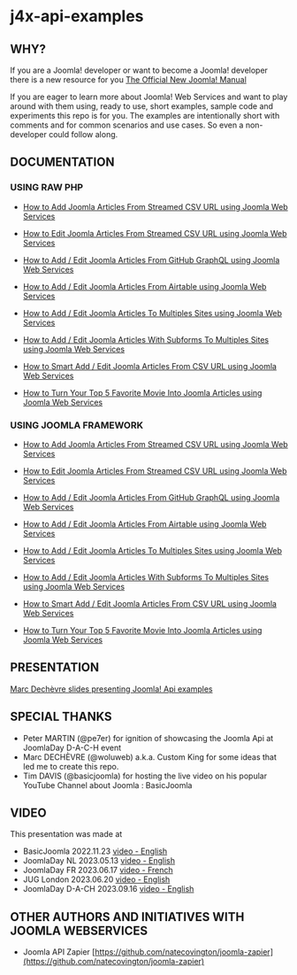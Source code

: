 # j4x-api-examples

## WHY?
If you are a Joomla! developer or want to become a Joomla! developer there is a new resource for you
[The Official New Joomla! Manual](https://github.com/joomla/Manual.git)

If you are eager to learn more about Joomla! Web Services and want to play around with them using, ready to use, short examples, sample code and experiments this repo is for you.
The examples are intentionally short with comments and for common scenarios and use cases. So even a non-developer could follow along.

## DOCUMENTATION

### USING RAW PHP

* [How to Add Joomla Articles From Streamed CSV URL using Joomla Web Services](docs/using-raw-php/add-joomla-articles-from-streamed-csv-url/README.md)

* [How to Edit Joomla Articles From Streamed CSV URL using Joomla Web Services](docs/using-raw-php/edit-joomla-articles-from-streamed-csv-url/README.md)

* [How to Add / Edit Joomla Articles From GitHub GraphQL using Joomla Web Services](docs/using-raw-php/smart-add-edit-random-defined-sites-github-graphql/README.md)

* [How to Add / Edit Joomla Articles From Airtable using Joomla Web Services](docs/using-raw-php/smart-add-edit-to-multiple-sites-airtable-api/README.md)

* [How to Add / Edit Joomla Articles To Multiples Sites using Joomla Web Services](docs/using-raw-php/smart-add-edit-to-multiple-sites-from-csv-url/README.md)

* [How to Add / Edit Joomla Articles With Subforms To Multiples Sites using Joomla Web Services](docs/using-raw-php/smart-add-edit-with-subform-custom-field-support-from-streamed-csv-url/README.md)

* [How to Smart Add / Edit Joomla Articles From CSV URL using Joomla Web Services](docs/using-raw-php/smart-add-or-edit-joomla-articles-from-streamed-csv-url/README.md)

* [How to Turn Your Top 5 Favorite Movie Into Joomla Articles using Joomla Web Services](docs/using-raw-php/turn-your-top-5-favorite-movies-into-joomla-articles-omdb-api/README.md)

### USING JOOMLA FRAMEWORK

* [How to Add Joomla Articles From Streamed CSV URL using Joomla Web Services](docs/using-joomla-framework/add-joomla-articles-from-streamed-csv-url/README.md)

* [How to Edit Joomla Articles From Streamed CSV URL using Joomla Web Services](docs/using-joomla-framework/edit-joomla-articles-from-streamed-csv-url/README.md)

* [How to Add / Edit Joomla Articles From GitHub GraphQL using Joomla Web Services](docs/using-joomla-framework/smart-add-edit-random-defined-sites-github-graphql/README.md)

* [How to Add / Edit Joomla Articles From Airtable using Joomla Web Services](docs/using-joomla-framework/smart-add-edit-to-multiple-sites-airtable-api/README.md)

* [How to Add / Edit Joomla Articles To Multiples Sites using Joomla Web Services](docs/using-joomla-framework/smart-add-edit-to-multiple-sites-from-csv-url/README.md)

* [How to Add / Edit Joomla Articles With Subforms To Multiples Sites using Joomla Web Services](docs/using-joomla-framework/smart-add-edit-with-subform-custom-field-support-from-streamed-csv-url/README.md)

* [How to Smart Add / Edit Joomla Articles From CSV URL using Joomla Web Services](docs/using-joomla-framework/smart-add-or-edit-joomla-articles-from-streamed-csv-url/README.md)

* [How to Turn Your Top 5 Favorite Movie Into Joomla Articles using Joomla Web Services](docs/using-joomla-framework/turn-your-top-5-favorite-movies-into-joomla-articles-omdb-api/README.md)

## PRESENTATION
[Marc Dechèvre slides presenting Joomla! Api examples](https://slides.woluweb.be/api/api.html)


## SPECIAL THANKS
- Peter MARTIN (@pe7er) for ignition of showcasing the Joomla Api at JoomlaDay D-A-C-H event
- Marc DECHÈVRE (@woluweb) a.k.a. Custom King for some ideas that led me to create this repo.
- Tim DAVIS (@basicjoomla) for hosting the live video on his popular YouTube Channel about Joomla : BasicJoomla


## VIDEO

This presentation was made at
- BasicJoomla 2022.11.23 [video - English](https://www.youtube.com/watch?v=ZH3a4MHB718)
- JoomlaDay NL 2023.05.13 [video - English](https://www.youtube.com/watch?v=bhGYCWFdaRw)
- JoomlaDay FR 2023.06.17 [video - French](https://www.youtube.com/watch?v=3wS8bgFpfYg)
- JUG London 2023.06.20 [video - English](https://www.youtube.com/watch?v=TfGr80O3UeA)
- JoomlaDay D-A-CH 2023.09.16 [video - English](https://www.youtube.com/watch?v=WeI6wIUxGbM)

## OTHER AUTHORS AND INITIATIVES WITH JOOMLA WEBSERVICES
- Joomla API Zapier [https://github.com/natecovington/joomla-zapier](https://github.com/natecovington/joomla-zapier)
